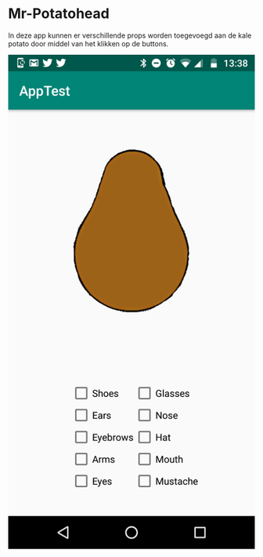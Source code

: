 # Mr-Potatohead

In deze app kunnen er verschillende props worden toegevoegd aan de kale potato door middel van het klikken op de buttons.

![alt text](https://github.com/duncanvrosch/Mr-Potatohead/blob/master/doc/Screenshot_20181105-133805.png)
